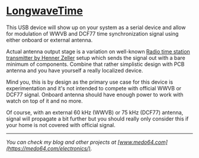 [LongwaveTime](https://medo64.com/longwavetime/)
================================================

This USB device will show up on your system as a serial device and allow for
modulation of WWVB and DCF77 time synchronization signal using either onboard
or external antenna.

Actual antenna output stage is a variation on well-known [Radio time station
transmitter by Henner Zeller](https://github.com/hzeller/txtempus) setup which
sends the signal out with a bare minimum of components. Combine that rather
simplistic design with PCB antenna and you have yourself a really localized
device.

Mind you, this is by design as the primary use case for this device is
experimentation and it's not intended to compete with official WWVB or DCF77
signal. Onboard antenna should have enough power to work with watch on top of
it and no more.

Of course, with an external 60 kHz (WWVB) or 75 kHz (DCF77) antenna, signal will
propagate a bit further but you should really only consider this if your home
is not covered with official signal.

---
*You can check my blog and other projects at [www.medo64.com](https://medo64.com/electronics/).*
